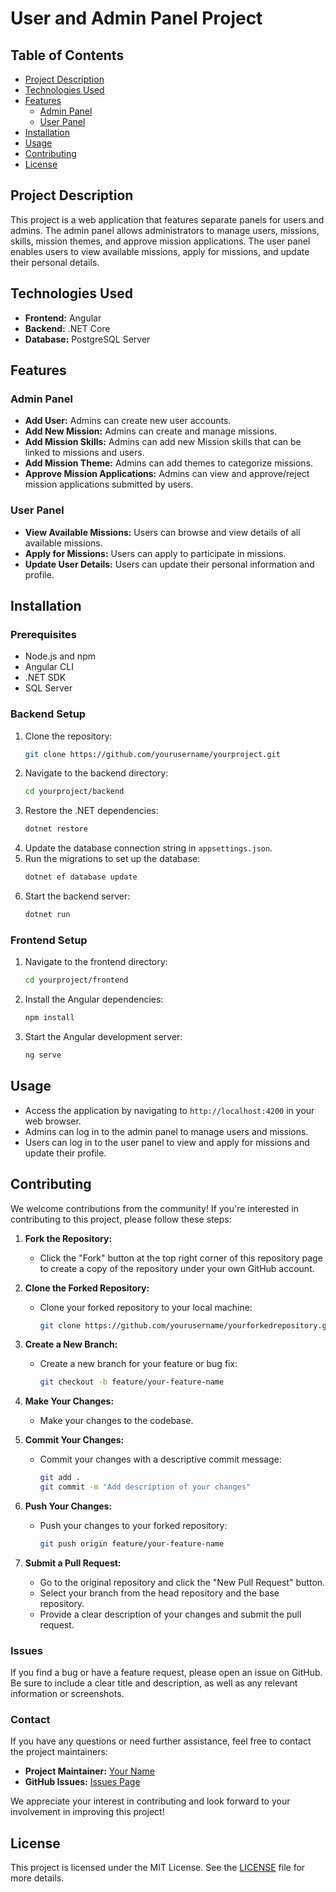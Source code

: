 # User and Admin Panel Project

## Table of Contents
- [Project Description](#project-description)
- [Technologies Used](#technologies-used)
- [Features](#features)
  - [Admin Panel](#admin-panel)
  - [User Panel](#user-panel)
- [Installation](#installation)
- [Usage](#usage)
- [Contributing](#contributing)
- [License](#license)

## Project Description

This project is a web application that features separate panels for users and admins. The admin panel allows administrators to manage users, missions, skills, mission themes, and approve mission applications. The user panel enables users to view available missions, apply for missions, and update their personal details.

## Technologies Used
- **Frontend:** Angular
- **Backend:** .NET Core
- **Database:** PostgreSQL Server

## Features

### Admin Panel
- **Add User:** Admins can create new user accounts.
- **Add New Mission:** Admins can create and manage missions.
- **Add Mission Skills:** Admins can add new Mission skills that can be linked to missions and users.
- **Add Mission Theme:** Admins can add themes to categorize missions.
- **Approve Mission Applications:** Admins can view and approve/reject mission applications submitted by users.

### User Panel
- **View Available Missions:** Users can browse and view details of all available missions.
- **Apply for Missions:** Users can apply to participate in missions.
- **Update User Details:** Users can update their personal information and profile.

## Installation

### Prerequisites
- Node.js and npm
- Angular CLI
- .NET SDK
- SQL Server

### Backend Setup
1. Clone the repository:
    ```sh
    git clone https://github.com/yourusername/yourproject.git
    ```
2. Navigate to the backend directory:
    ```sh
    cd yourproject/backend
    ```
3. Restore the .NET dependencies:
    ```sh
    dotnet restore
    ```
4. Update the database connection string in `appsettings.json`.
5. Run the migrations to set up the database:
    ```sh
    dotnet ef database update
    ```
6. Start the backend server:
    ```sh
    dotnet run
    ```

### Frontend Setup
1. Navigate to the frontend directory:
    ```sh
    cd yourproject/frontend
    ```
2. Install the Angular dependencies:
    ```sh
    npm install
    ```
3. Start the Angular development server:
    ```sh
    ng serve
    ```

## Usage
- Access the application by navigating to `http://localhost:4200` in your web browser.
- Admins can log in to the admin panel to manage users and missions.
- Users can log in to the user panel to view and apply for missions and update their profile.

## Contributing
We welcome contributions from the community! If you're interested in contributing to this project, please follow these steps:

1. **Fork the Repository:**
   - Click the "Fork" button at the top right corner of this repository page to create a copy of the repository under your own GitHub account.

2. **Clone the Forked Repository:**
   - Clone your forked repository to your local machine:
     ```sh
     git clone https://github.com/yourusername/yourforkedrepository.git
     ```

3. **Create a New Branch:**
   - Create a new branch for your feature or bug fix:
     ```sh
     git checkout -b feature/your-feature-name
     ```

4. **Make Your Changes:**
   - Make your changes to the codebase.

5. **Commit Your Changes:**
   - Commit your changes with a descriptive commit message:
     ```sh
     git add .
     git commit -m "Add description of your changes"
     ```

6. **Push Your Changes:**
   - Push your changes to your forked repository:
     ```sh
     git push origin feature/your-feature-name
     ```

7. **Submit a Pull Request:**
   - Go to the original repository and click the "New Pull Request" button.
   - Select your branch from the head repository and the base repository.
   - Provide a clear description of your changes and submit the pull request.


### Issues
If you find a bug or have a feature request, please open an issue on GitHub. Be sure to include a clear title and description, as well as any relevant information or screenshots.

### Contact
If you have any questions or need further assistance, feel free to contact the project maintainers:
- **Project Maintainer:** [Your Name](sg.saurav@gmail.com)
- **GitHub Issues:** [Issues Page](https://github.com/Saurav-Gheewala)

We appreciate your interest in contributing and look forward to your involvement in improving this project!

## License
This project is licensed under the MIT License. See the [LICENSE](LICENSE) file for more details.

